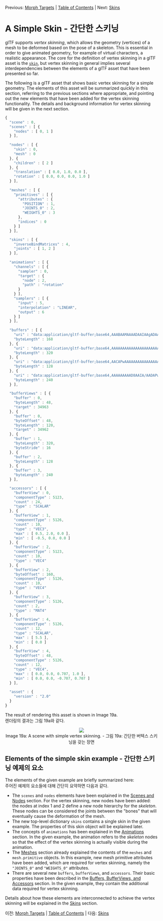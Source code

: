 Previous: [Morph Targets](gltfTutorial_018_MorphTargets.md) | [Table of Contents](README.md) | Next: [Skins](gltfTutorial_020_Skins.md)

# A Simple Skin - 간단한 스키닝

glTF supports *vertex skinning*, which allows the geometry (vertices) of a mesh to be deformed based on the pose of a skeleton. This is essential in order to give animated geometry, for example of virtual characters, a realistic appearance. The core for the definition of vertex skinning in a glTF asset is the [`skin`](https://www.khronos.org/registry/glTF/specs/2.0/glTF-2.0.html#reference-skin), but vertex skinning in general implies several interdependencies between the elements of a glTF asset that have been presented so far.

The following is a glTF asset that shows basic vertex skinning for a simple geometry. The elements of this asset will be summarized quickly in this section, referring to the previous sections where appropriate, and pointing out the new elements that have been added for the vertex skinning functionality. The details and background information for vertex skinning will be given in the next section.

```javascript
{
  "scene" : 0,
  "scenes" : [ {
    "nodes" : [ 0, 1 ]
  } ],
  
  "nodes" : [ {
    "skin" : 0,
    "mesh" : 0
  }, {
    "children" : [ 2 ]
  }, {
    "translation" : [ 0.0, 1.0, 0.0 ],
    "rotation" : [ 0.0, 0.0, 0.0, 1.0 ]
  } ],
  
  "meshes" : [ {
    "primitives" : [ {
      "attributes" : {
        "POSITION" : 1,
        "JOINTS_0" : 2,
        "WEIGHTS_0" : 3
      },
      "indices" : 0
    } ]
  } ],

  "skins" : [ {
    "inverseBindMatrices" : 4,
    "joints" : [ 1, 2 ]
  } ],
  
  "animations" : [ {
    "channels" : [ {
      "sampler" : 0,
      "target" : {
        "node" : 2,
        "path" : "rotation"
      }
    } ],
    "samplers" : [ {
      "input" : 5,
      "interpolation" : "LINEAR",
      "output" : 6
    } ]
  } ],
  
  "buffers" : [ {
    "uri" : "data:application/gltf-buffer;base64,AAABAAMAAAADAAIAAgADAAUAAgAFAAQABAAFAAcABAAHAAYABgAHAAkABgAJAAgAAAAAvwAAAAAAAAAAAAAAPwAAAAAAAAAAAAAAvwAAAD8AAAAAAAAAPwAAAD8AAAAAAAAAvwAAgD8AAAAAAAAAPwAAgD8AAAAAAAAAvwAAwD8AAAAAAAAAPwAAwD8AAAAAAAAAvwAAAEAAAAAAAAAAPwAAAEAAAAAA",
    "byteLength" : 168
  }, {
    "uri" : "data:application/gltf-buffer;base64,AAAAAAAAAAAAAAAAAAAAAAAAAAAAAAAAAAAAAAAAAAAAAAEAAAAAAAAAAAAAAAAAAAABAAAAAAAAAAAAAAAAAAAAAQAAAAAAAAAAAAAAAAAAAAEAAAAAAAAAAAAAAAAAAAABAAAAAAAAAAAAAAAAAAAAAQAAAAAAAAAAAAAAAAAAAAEAAAAAAAAAAAAAAAAAAAABAAAAAAAAAAAAAAAAAAAAgD8AAAAAAAAAAAAAAAAAAIA/AAAAAAAAAAAAAAAAAABAPwAAgD4AAAAAAAAAAAAAQD8AAIA+AAAAAAAAAAAAAAA/AAAAPwAAAAAAAAAAAAAAPwAAAD8AAAAAAAAAAAAAgD4AAEA/AAAAAAAAAAAAAIA+AABAPwAAAAAAAAAAAAAAAAAAgD8AAAAAAAAAAAAAAAAAAIA/AAAAAAAAAAA=",
    "byteLength" : 320
  }, {
    "uri" : "data:application/gltf-buffer;base64,AACAPwAAAAAAAAAAAAAAAAAAAAAAAIA/AAAAAAAAAAAAAAAAAAAAAAAAgD8AAAAAAAAAAAAAAAAAAAAAAACAPwAAgD8AAAAAAAAAAAAAAAAAAAAAAACAPwAAAAAAAAAAAAAAAAAAAAAAAIA/AAAAAAAAAAAAAIC/AAAAAAAAgD8=",
    "byteLength" : 128
  }, {
    "uri" : "data:application/gltf-buffer;base64,AAAAAAAAAD8AAIA/AADAPwAAAEAAACBAAABAQAAAYEAAAIBAAACQQAAAoEAAALBAAAAAAAAAAAAAAAAAAACAPwAAAAAAAAAAkxjEPkSLbD8AAAAAAAAAAPT9ND/0/TQ/AAAAAAAAAAD0/TQ/9P00PwAAAAAAAAAAkxjEPkSLbD8AAAAAAAAAAAAAAAAAAIA/AAAAAAAAAAAAAAAAAACAPwAAAAAAAAAAkxjEvkSLbD8AAAAAAAAAAPT9NL/0/TQ/AAAAAAAAAAD0/TS/9P00PwAAAAAAAAAAkxjEvkSLbD8AAAAAAAAAAAAAAAAAAIA/",
    "byteLength" : 240
  } ],
  
  "bufferViews" : [ {
    "buffer" : 0,
    "byteLength" : 48,
    "target" : 34963
  }, {
    "buffer" : 0,
    "byteOffset" : 48,
    "byteLength" : 120,
    "target" : 34962
  }, {
    "buffer" : 1,
    "byteLength" : 320,
    "byteStride" : 16
  }, {
    "buffer" : 2,
    "byteLength" : 128
  }, {
    "buffer" : 3,
    "byteLength" : 240
  } ],

  "accessors" : [ {
    "bufferView" : 0,
    "componentType" : 5123,
    "count" : 24,
    "type" : "SCALAR"
  }, {
    "bufferView" : 1,
    "componentType" : 5126,
    "count" : 10,
    "type" : "VEC3",
    "max" : [ 0.5, 2.0, 0.0 ],
    "min" : [ -0.5, 0.0, 0.0 ]
  }, {
    "bufferView" : 2,
    "componentType" : 5123,
    "count" : 10,
    "type" : "VEC4"
  }, {
    "bufferView" : 2,
    "byteOffset" : 160,
    "componentType" : 5126,
    "count" : 10,
    "type" : "VEC4"
  }, {
    "bufferView" : 3,
    "componentType" : 5126,
    "count" : 2,
    "type" : "MAT4"
  }, {
    "bufferView" : 4,
    "componentType" : 5126,
    "count" : 12,
    "type" : "SCALAR",
    "max" : [ 5.5 ],
    "min" : [ 0.0 ]
  }, {
    "bufferView" : 4,
    "byteOffset" : 48,
    "componentType" : 5126,
    "count" : 12,
    "type" : "VEC4",
    "max" : [ 0.0, 0.0, 0.707, 1.0 ],
    "min" : [ 0.0, 0.0, -0.707, 0.707 ]
  } ],
 
  "asset" : {
    "version" : "2.0"
  }
}
```



The result of rendering this asset is shown in Image 19a.   
렌더링의 결과는 그림 19a와 같다. 


<p align="center">
<img src="images/simpleSkin.gif" /><br>
<a name="simpleSkin-gif"></a>Image 19a: A scene with simple vertex skinning. - 그림 19a: 간단한 버텍스 스키닝을 갖는 장면
</p>


## Elements of the simple skin example - 간단한 스키닝 예제의 요소

The elements of the given example are briefly summarized here:  
주어진 예제의 요소들에 대해 간단히 요약하면 다음과 같다. 

- The `scenes` and `nodes` elements have been explained in the [Scenes and Nodes](gltfTutorial_004_ScenesNodes.md) section. For the vertex skinning, new nodes have been added: the nodes at index 1 and 2 define a new node hierarchy for the *skeleton*. These nodes can be considered the joints between the "bones" that will eventually cause the deformation of the mesh.
- The new top-level dictionary `skins` contains a single skin in the given example. The properties of this skin object will be explained later.
- The concepts of `animations` has been explained in the [Animations](gltfTutorial_007_Animations.md) section. In the given example, the animation refers to the *skeleton* nodes so that the effect of the vertex skinning is actually visible during the animation.
- The [Meshes](gltfTutorial_009_Meshes.md) section already explained the contents of the `meshes` and `mesh.primitive` objects. In this example, new mesh primitive attributes have been added, which are required for vertex skinning, namely the `"JOINTS_0"` and `"WEIGHTS_0"` attributes.
- There are several new `buffers`, `bufferViews`, and `accessors`. Their basic properties have been described in the [Buffers, BufferViews, and Accessors](gltfTutorial_005_BufferBufferViewsAccessors.md) section. In the given example, they contain the additional data required for vertex skinning.

Details about how these elements are interconnected to achieve the vertex skinning will be explained in the [Skins](gltfTutorial_020_Skins.md) section.


이전: [Morph Targets](gltfTutorial_018_MorphTargets.md) | [Table of Contents](README.md) | 다음: [Skins](gltfTutorial_020_Skins.md)
